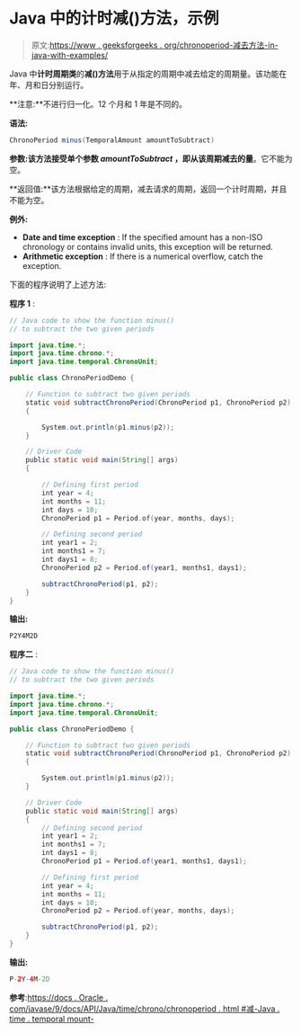# Java 中的计时减()方法，示例

> 原文:[https://www . geeksforgeeks . org/chronoperiod-减去方法-in-java-with-examples/](https://www.geeksforgeeks.org/chronoperiod-minus-method-in-java-with-examples/)

Java 中**计时周期类**的**减()方法**用于从指定的周期中减去给定的周期量。该功能在年、月和日分别运行。

**注意:**不进行归一化。12 个月和 1 年是不同的。

**语法:**

```java
ChronoPeriod minus(TemporalAmount amountToSubtract)
```

**参数:**该方法接受单个参数 *amountToSubtract* ，即从该周期减去的**量**。它不能为空。

**返回值:**该方法根据给定的周期，减去请求的周期，返回一个计时周期，并且不能为空。

**例外:**

*   **Date and time exception** : If the specified amount has a non-ISO chronology or contains invalid units, this exception will be returned.
*   **Arithmetic exception** : If there is a numerical overflow, catch the exception.

下面的程序说明了上述方法:

**程序 1** :

```java
// Java code to show the function minus()
// to subtract the two given periods

import java.time.*;
import java.time.chrono.*;
import java.time.temporal.ChronoUnit;

public class ChronoPeriodDemo {

    // Function to subtract two given periods
    static void subtractChronoPeriod(ChronoPeriod p1, ChronoPeriod p2)
    {

        System.out.println(p1.minus(p2));
    }

    // Driver Code
    public static void main(String[] args)
    {

        // Defining first period
        int year = 4;
        int months = 11;
        int days = 10;
        ChronoPeriod p1 = Period.of(year, months, days);

        // Defining second period
        int year1 = 2;
        int months1 = 7;
        int days1 = 8;
        ChronoPeriod p2 = Period.of(year1, months1, days1);

        subtractChronoPeriod(p1, p2);
    }
}
```

**输出:**

```java
P2Y4M2D

```

**程序二** :

```java
// Java code to show the function minus()
// to subtract the two given periods

import java.time.*;
import java.time.chrono.*;
import java.time.temporal.ChronoUnit;

public class ChronoPeriodDemo {

    // Function to subtract two given periods
    static void subtractChronoPeriod(ChronoPeriod p1, ChronoPeriod p2)
    {

        System.out.println(p1.minus(p2));
    }

    // Driver Code
    public static void main(String[] args)
    {
        // Defining second period
        int year1 = 2;
        int months1 = 7;
        int days1 = 8;
        ChronoPeriod p1 = Period.of(year1, months1, days1);

        // Defining first period
        int year = 4;
        int months = 11;
        int days = 10;
        ChronoPeriod p2 = Period.of(year, months, days);

        subtractChronoPeriod(p1, p2);
    }
}
```

**输出:**

```java
P-2Y-4M-2D

```

**参考**:[https://docs . Oracle . com/javase/9/docs/API/Java/time/chrono/chronoperiod . html #减-Java . time . temporal mount-](https://docs.oracle.com/javase/9/docs/api/java/time/chrono/ChronoPeriod.html#minus-java.time.temporal.TemporalAmount-)